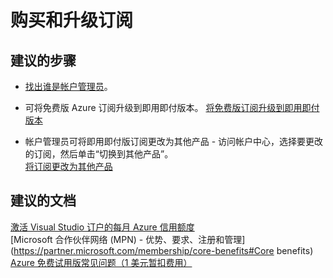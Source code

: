 <properties
    pageTitle="购买和升级订阅"
    description="购买和升级订阅"
    service="azure-subscription-management"
    resource="subscription-management"
    authors="aashu"
    displayOrder=""
    selfHelpType="generic"
    supportTopicIds="32454931"
    resourceTags=""
    productPesIds="15660"
    cloudEnvironments="public"
/>


# <a name="purchase-and-upgrade-subscriptions"></a>购买和升级订阅

## <a name="recommended-steps"></a>**建议的步骤**

* [找出谁是帐户管理员](https://docs.microsoft.com/azure/billing-subscription-transfer#whoisaa)。<br>

* 可将免费版 Azure 订阅升级到即用即付版本。
[将免费版订阅升级到即用即付版本](https://azure.microsoft.com/documentation/articles/billing-upgrade-azure-subscription/)<br>

* 帐户管理员可将即用即付版订阅更改为其他产品 - 访问帐户中心，选择要更改的订阅，然后单击“切换到其他产品”。<br>
[将订阅更改为其他产品](https://azure.microsoft.com/documentation/articles/billing-how-to-switch-azure-offer/)<br>

## <a name="recommended-documents"></a>**建议的文档**

[激活 Visual Studio 订户的每月 Azure 信用额度](https://azure.microsoft.com/pricing/member-offers/msdn-benefits/)<br>
[Microsoft 合作伙伴网络 (MPN) - 优势、要求、注册和管理](https://partner.microsoft.com/membership/core-benefits#Core benefits)<br>
[Azure 免费试用版常见问题（1 美元暂扣费用）](https://azure.microsoft.com/pricing/free-trial-faq/)<br>
